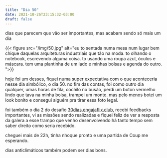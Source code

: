 ```yaml
---
title: "Dia 50"
date: 2021-10-26T23:15:32-03:00
draft: false
---
```


dias que parecem que vão ser importantes, mas acabam sendo só mais um dia

{{< figure src="/img/50.jpg" alt="eu to sentada numa mesa num lugar bem chique daquelas arquiteturas industriais que tão na moda. to olhando o notebook, escrevendo alguma coisa. to usando uma roupa azul, óculos e máscara. tem uma plantinha de um lado e minhas bolsas e agenda do outro. ">}}

hoje foi um desses, fiquei numa super expectativa com o que aconteceria nesse dia simbólico, o dia 50. no fim das contas, foi como outro dia qualquer, umas horas de fila, cochilo no busão, perdi um boton vermelho lindo que tava na minha bolsa, trampei um monte. mas pelo menos botei um look bonito e consegui alguém pra tirar essa foto legal. 

foi também o dia 2 do desafio [30dias.engajaflix.club](30dias.engajaflix.club), recebi feedbacks importantes, vi as missões sendo realizadas e fiquei feliz de ver a resposta da galera a esse trampo que venho desenvolvendo há tanto tempo sem saber direito como seria recebido.

cheguei mais de 22h, tinha nhoque pronto e uma partida de Coup me esperando.

dias anticlimáticos também podem ser dias bons.


